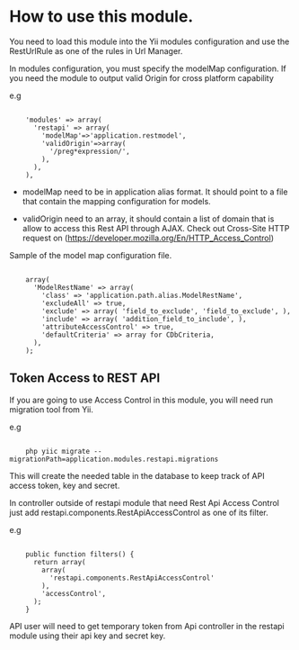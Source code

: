 How to use this module.
=======================
You need to load this module into the Yii modules configuration and use the RestUrlRule as one of the rules in Url
Manager.

In modules configuration, you must specify the modelMap configuration. If you need the module to output valid Origin for
cross platform capability

e.g
<pre><code>
    'modules' => array(
      'restapi' => array(
        'modelMap'=>'application.restmodel',
        'validOrigin'=>array(
          '/preg*expression/',
        ),
      ),
    ),
</code></pre>

- modelMap need to be in application alias format. It should point to a file that contain the mapping configuration for
models.

- validOrigin need to an array, it should contain a list of domain that is allow to access this Rest API through AJAX.
Check out Cross-Site HTTP request on (https://developer.mozilla.org/En/HTTP_Access_Control)

Sample of the model map configuration file.
<pre><code>
    array(
      'ModelRestName' => array(
        'class' => 'application.path.alias.ModelRestName',
        'excludeAll' => true,
        'exclude' => array( 'field_to_exclude', 'field_to_exclude', ),
        'include' => array( 'addition_field_to_include', ),
        'attributeAccessControl' => true,
        'defaultCriteria' => array for CDbCriteria,
      ),
    );
</code></pre>

Token Access to REST API
------------------------
If you are going to use Access Control in this module, you will need run migration tool from Yii.

e.g
<pre><code>
    php yiic migrate --migrationPath=application.modules.restapi.migrations
</code></pre>

This will create the needed table in the database to keep track of API access token, key and secret.

In controller outside of restapi module that need Rest Api Access Control just add
restapi.components.RestApiAccessControl as one of its filter.

e.g
<pre><code>
    public function filters() {
      return array(
        array(
          'restapi.components.RestApiAccessControl'
        ),
        'accessControl',
      );
    }
</code></pre>

API user will need to get temporary token from Api controller in the restapi module using their api key and secret key.